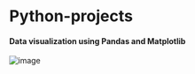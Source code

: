 # Python-projects

#### Data visualization using Pandas and Matplotlib
![image](https://user-images.githubusercontent.com/17348315/40561823-a4447b02-602c-11e8-883c-5ee61f8a94c2.png)
